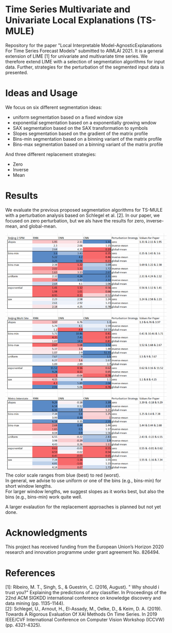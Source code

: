 # Time Series Multivariate and Univariate Local Explanations (TS-MULE)

Repository for the paper "Local Interpretable Model-AgnosticExplanations For Time Series Forecast Models" submitted to AIMLAI 2021.
It is a general extension of LIME [1] for univariate and multivariate time series.
We therefore extend LIME with a selection of segmentation algorithms for input data.
Further, strategies for the perturbation of the segmented input data is presented.


# Ideas and Usage
We focus on six different segmentation ideas:  
 - uniform segmentation based on a fixed window size
 - exponential segmentation based on a exponentially growing wndow
 - SAX segmentation based on the SAX transformation to symbols
 - Slopes segmentation based on the gradient of the matrix profile
 - Bins-min segmentation based on a binning variant of the matrix profile
 - Bins-max segmentation based on a binning variant of the matrix profile
  
And three different replacement strategies:
 - Zero
 - Inverse
 - Mean

# Results
We evaluate the previous proposed segmentation algorithms for TS-MULE with a perturbation analysis based on Schlegel et al. [2].
In our paper, we focused on zero perturbation, but we als have the results for zero, inverse-mean, and global-mean.  
  
![Results](./figures/results.PNG)  
The color scale ranges from blue (best) to red (worst).  
In general, we advise to use uniform or one of the bins (e.g., bins-min) for short window lengths.   
For larger window lengths, we suggest slopes as it works best, but also the bins (e.g., bins-min) work quite well.  
  
A larger evalaution for the replacement approaches is planned but not yet done.  

# Acknowledgments
This project has received funding from the European Union’s Horizon 2020 research and innovation programme under grant agreement No. 826494.

# References

[1]: Ribeiro, M. T., Singh, S., & Guestrin, C. (2016, August). " Why should i trust you?" Explaining the predictions of any classifier. In Proceedings of the 22nd ACM SIGKDD international conference on knowledge discovery and data mining (pp. 1135-1144).  
[2]: Schlegel, U., Arnout, H., El-Assady, M., Oelke, D., & Keim, D. A. (2019). Towards A Rigorous Evaluation Of XAI Methods On Time Series. In 2019 IEEE/CVF International Conference on Computer Vision Workshop (ICCVW) (pp. 4321-4325).
